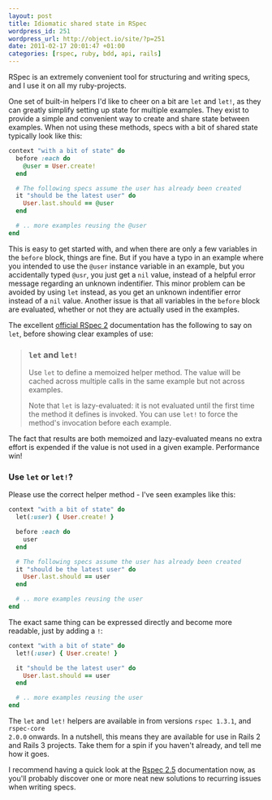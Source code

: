 ```yaml
---
layout: post
title: Idiomatic shared state in RSpec
wordpress_id: 251
wordpress_url: http://object.io/site/?p=251
date: 2011-02-17 20:01:47 +01:00
categories: [rspec, ruby, bdd, api, rails]
---
```

RSpec is an extremely convenient tool for structuring and writing specs, and I use it on all my ruby-projects.

One set of built-in helpers I'd like to cheer on a bit are <code>let</code> and <code>let!</code>, as they can greatly simplify setting up state for multiple examples. They exist to provide a simple and convenient way to create and share state between examples. When not using these methods, specs with a bit of shared state typically look like this:

```ruby
context "with a bit of state" do
  before :each do
    @user = User.create!
  end

  # The following specs assume the user has already been created
  it "should be the latest user" do
    User.last.should == @user
  end

  # .. more examples reusing the @user
end
```

This is easy to get started with, and when there are only a few variables in the <code>before</code> block, things are fine. But if you have a typo in an example where you intended to use the <code>@user</code> instance variable in an example, but you accidentally typed <code>@usr</code>, you just get a <code>nil</code> value, instead of a helpful error message regarding an unknown indentifier. This minor problem can be avoided by using <code>let</code> instead, as you get an unknown indentifier error instead of a <code>nil</code> value. Another issue is that all variables in the <code>before</code> block are evaluated, whether or not they are actually used in the examples.

The excellent <a href="http://relishapp.com/rspec/rspec-core/v/2-5/dir/helper-methods/let-and-let">official RSpec 2</a> documentation has the following to say on <code>let</code>, before showing clear examples of use:

> ### <code>let</code> and <code>let!</code>
>
> Use <code>let</code> to define a memoized helper method. The value will be cached across multiple calls in the same example but not across examples.
>
> Note that <code>let</code> is lazy-evaluated: it is not evaluated until the first time the method it defines is invoked. You can use <code>let!</code> to force the method's invocation before each example.


The fact that results are both memoized and lazy-evaluated means no extra effort is expended if the value is not used in a given example. Performance win!

### Use <code>let</code> or <code>let!</code>?

Please use the correct helper method - I've seen examples like this:

```ruby
context "with a bit of state" do
  let(:user) { User.create! }

  before :each do
    user
  end

  # The following specs assume the user has already been created
  it "should be the latest user" do
    User.last.should == user
  end

  # .. more examples reusing the user
end
```

The exact same thing can be expressed directly and become more readable, just by adding a <code>!</code>:
```ruby
context "with a bit of state" do
  let!(:user) { User.create! }

  it "should be the latest user" do
    User.last.should == user
  end

  # .. more examples reusing the user
end
```

The <code>let</code> and <code>let!</code> helpers are available in from versions <code>rspec 1.3.1</code>, and <code>rspec-core 2.0.0</code> onwards. In a nutshell, this means they are available for use in Rails 2 and Rails 3 projects. Take them for a spin if you haven't already, and tell me how it goes.

I recommend having a quick look at the [Rspec 2.5](http://relishapp.com/rspec/rspec-core/v/2-5) documentation now, as you'll probably discover one or more neat new solutions to recurring issues when writing specs.
